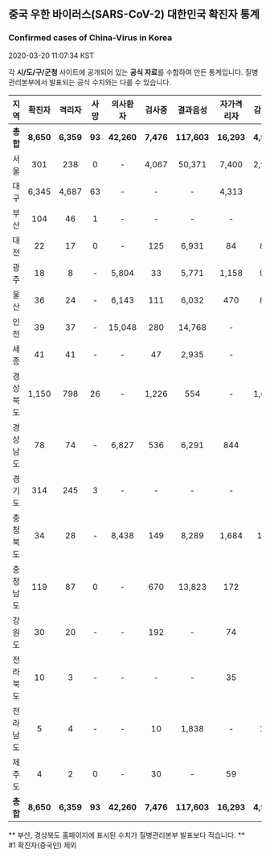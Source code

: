
## 중국 우한 바이러스(SARS-CoV-2) 대한민국 확진자 통계
### Confirmed cases of China-Virus in Korea
2020-03-20 11:07:34 KST

각 **시/도/구/군청** 사이트에 공개되어 있는 **공식 자료**를 수합하여 만든 통계입니다.
질병관리본부에서 발표되는 공식 수치와는 다를 수 있습니다.


|  지역  | 확진자 |  격리자  |  사망  |  의사환자  |  검사중  |  결과음성  |  자가격리자  |  감시중  |  감시해제  |  퇴원  |
|:------:|:------:|:--------:|:--------:|:----------:|:--------:|:----------------:|:------------:|:--------:|:----------:|:--:|
|**총합**|**8,650**|**6,359**|**93**|**42,260**|**7,476**|**117,603**|**16,293**|**4,998**|**16,338**|**2,198**|**50,371**|
|서울|301|238|0|-|4,067|50,371|7,400|2,973|4,427|63|50,371|
|대구|6,345|4,687|63|-|-|-|4,313|-|-|1,595|-|
|부산|104|46|1|-|-|-|-|-|-|57|-|
|대전|22|17|0|-|125|6,931|84|84|415|5|-|
|광주|18|8|-|5,804|33|5,771|1,158|92|1,066|10|-|
|울산|36|24|-|6,143|111|6,032|470|85|385|12|-|
|인천|39|37|-|15,048|280|14,768|-|-|-|2|-|
|세종|41|41|-|-|47|2,935|-|-|-|-|-|
|경상북도|1,150|798|26|-|1,226|554|-|1,627|8,274|326|-|
|경상남도|78|74|-|6,827|536|6,291|844|-|-|4|-|
|경기도|314|245|3|-|-|-|-|-|-|66|-|
|충청북도|34|28|-|8,438|149|8,289|1,684|123|1,561|6|-|
|충청남도|119|87|0|-|670|13,823|172|-|-|32|-|
|강원도|30|20|-|-|192|-|74|-|-|10|-|
|전라북도|10|3|-|-|-|-|35|-|-|7|-|
|전라남도|5|4|-|-|10|1,838|-|14|210|1|-|
|제주도|4|2|0|-|30|-|59|-|-|2|-|
|**총합**|**8,650**|**6,359**|**93**|**42,260**|**7,476**|**117,603**|**16,293**|**4,998**|**16,338**|**2,198**|**50,371**|


** 부산, 경상북도 홈페이지에 표시된 수치가 질병관리본부 발표보다 적습니다. **<br>
#1 확진자(중국인) 제외
    